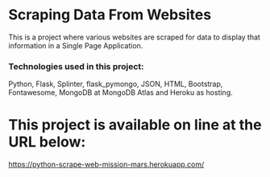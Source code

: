 # Scraping Data From Websites
This is a project where various websites are scraped for data to display that information in a Single Page Application.

### Technologies used in this project:
Python, Flask, Splinter, flask_pymongo, JSON, HTML, Bootstrap, Fontawesome, MongoDB at MongoDB Atlas and Heroku as hosting.


# This project is available on line at the URL below:
https://python-scrape-web-mission-mars.herokuapp.com/

